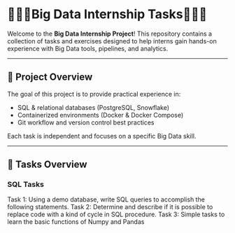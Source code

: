 # 🍓🍓🍓Big Data Internship Tasks🍓🍓🍓

Welcome to the **Big Data Internship Project**! This repository contains a collection of tasks and exercises designed to help interns gain hands-on experience with Big Data tools, pipelines, and analytics.

---

## 📌 Project Overview

The goal of this project is to provide practical experience in:

- SQL & relational databases (PostgreSQL, Snowflake)
- Containerized environments (Docker & Docker Compose)
- Git workflow and version control best practices

Each task is independent and focuses on a specific Big Data skill.

---

## 📝 Tasks Overview

### SQL Tasks

Task 1: Using a demo database, write SQL queries to accomplish the following statements.
Task 2: Determine and describe if it is possible to replace code with a kind of cycle in SQL procedure.
Task 3: Simple tasks to learn the basic functions of Numpy and Pandas
